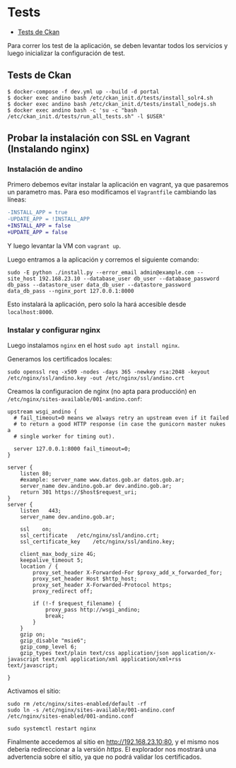# Tests

<!-- START doctoc generated TOC please keep comment here to allow auto update -->
<!-- DON'T EDIT THIS SECTION, INSTEAD RE-RUN doctoc TO UPDATE -->


- [Tests de Ckan](#tests-de-ckan)

<!-- END doctoc generated TOC please keep comment here to allow auto update -->

Para correr los test de la aplicación, se deben levantar todos los servicios y luego inicializar la configuración de test.

## Tests de Ckan
    $ docker-compose -f dev.yml up --build -d portal
    $ docker exec andino bash /etc/ckan_init.d/tests/install_solr4.sh    
    $ docker exec andino bash /etc/ckan_init.d/tests/install_nodejs.sh    
    $ docker exec andino bash -c 'su -c "bash /etc/ckan_init.d/tests/run_all_tests.sh" -l $USER'


## Probar la instalación con SSL en Vagrant (Instalando nginx)

### Instalación de andino

Primero debemos evitar instalar la aplicación en vagrant, ya que pasaremos un parametro mas.
Para eso modificamos el `Vagrantfile` cambiando las líneas:

```diff
-INSTALL_APP = true
-UPDATE_APP = !INSTALL_APP
+INSTALL_APP = false
+UPDATE_APP = false
```

Y luego levantar la VM con `vagrant up`.

Luego entramos a la aplicación y corremos el siguiente comando:

```
sudo -E python ./install.py --error_email admin@example.com --site_host 192.168.23.10 --database_user db_user --database_password db_pass --datastore_user data_db_user --datastore_password data_db_pass --nginx_port 127.0.0.1:8000
```

Esto instalará la aplicación, pero solo la hará accesible desde `localhost:8000`.

### Instalar y configurar nginx

Luego instalamos `nginx` en el host `sudo apt install nginx`.

Generamos los certificados locales:

```
sudo openssl req -x509 -nodes -days 365 -newkey rsa:2048 -keyout /etc/nginx/ssl/andino.key -out /etc/nginx/ssl/andino.crt
```

Creamos la configuracion de nginx (no apta para producción) en `/etc/nginx/sites-available/001-andino.conf`:

```
upstream wsgi_andino {
  # fail_timeout=0 means we always retry an upstream even if it failed
  # to return a good HTTP response (in case the gunicorn master nukes a
  # single worker for timing out).

  server 127.0.0.1:8000 fail_timeout=0;
}

server {
    listen 80;
    #example: server_name www.datos.gob.ar datos.gob.ar;
    server_name dev.andino.gob.ar dev.andino.gob.ar;
    return 301 https://$host$request_uri;
}
server {
    listen   443;
    server_name dev.andino.gob.ar;

    ssl    on;
    ssl_certificate   /etc/nginx/ssl/andino.crt;
    ssl_certificate_key    /etc/nginx/ssl/andino.key;

    client_max_body_size 4G;
    keepalive_timeout 5;
    location / {
        proxy_set_header X-Forwarded-For $proxy_add_x_forwarded_for;
        proxy_set_header Host $http_host;
        proxy_set_header X-Forwarded-Protocol https;
        proxy_redirect off;

        if (!-f $request_filename) {
            proxy_pass http://wsgi_andino;
            break;
        }
    }
    gzip on;
    gzip_disable "msie6";
    gzip_comp_level 6;
    gzip_types text/plain text/css application/json application/x-javascript text/xml application/xml application/xml+rss text/javascript;

}
```

Activamos el sitio:

```
sudo rm /etc/nginx/sites-enabled/default -rf
sudo ln -s /etc/nginx/sites-available/001-andino.conf /etc/nginx/sites-enabled/001-andino.conf

sudo systemctl restart nginx
```

Finalmente accedemos al sitio en http://192.168.23.10:80, y el mismo nos deberia redireccionar a la versión *https*.
El explorador nos mostrará una advertencia sobre el sitio, ya que no podrá validar los certificados.

